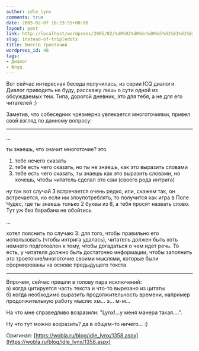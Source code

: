 ```yaml
---
author: idle_lynx
comments: true
date: 2005-02-07 18:23:55+00:00
layout: post
link: http://localhost/wordpress/2005/02/%d0%92%d0%bc%d0%b5%d1%81%d1%82%d0%be-%d1%82%d1%80%d0%be%d0%b5%d1%82%d0%be%d1%87%d0%b8%d0%b9/
slug: instead-of-tripledots
title: Вместо троеточий
wordpress_id: 48
tags:
- Диалог
- Флуд
---
```


Вот сейчас интересная беседа получилась, из серии ICQ диалоги. Диалог приводить не буду, расскажу лишь о сути одной из обсуждаемых тем. Типа, дорогой дневник, это для тебя, а не для его читателей ;)

Заметив, что собеседник чрезмерно увлекается многоточиями, привел свой взгляд по данному вопросу:

----------

...

ты знаешь, что значит многоточие? это
1. тебе нечего сказать
2. тебе есть чего сказать, но ты не знаешь, как это выразить словами
3. тебе есть чего сказать, ты знаешь как это выразить словами, но хочешь, чтобы читатель сделал это сам (своего рода интрига)

ну так вот случай 3 встречается очень редко, или, скажем так, он встречается, но если им злоупотреблять, то получится как игра в Поле Чудес, где ты знаешь только 2 буквы из 8, а тебя просят назвать слово. Тут уж без барабана не обойтись

...

хотел пояснить по случаю 3: для того, чтобы правильно его использовать (чтобы интрига удалась), читатель должен быть хоть немного подготовлен к тому, чтобы догадаться о чем идет речь. То есть, у читателя должно быть достаточно информации, чтобы заполнить это троеточие/многоточие своими мыслями, которые были сформированы на основе предыдущего текста

----------

Впрочем, сейчас пришли в голову пара исключений:  
а) когда цитируется часть текста и что-то вырезано из цитаты  
б) когда необходимо выразить продолжительность времени, например продолжительную работу мысли: хм... э... м-м...

На что мне справедливо возразили: "Lynx!...у меня манера такая....".

Ну что тут можно возразить? да в общем-то ничего... :)

Оригинал: [https://wobla.ru/blog/idle_lynx/1358.aspx](https://wobla.ru/blog/idle_lynx/1358.aspx)
